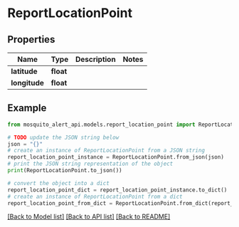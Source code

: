 # ReportLocationPoint


## Properties

Name | Type | Description | Notes
------------ | ------------- | ------------- | -------------
**latitude** | **float** |  | 
**longitude** | **float** |  | 

## Example

```python
from mosquito_alert_api.models.report_location_point import ReportLocationPoint

# TODO update the JSON string below
json = "{}"
# create an instance of ReportLocationPoint from a JSON string
report_location_point_instance = ReportLocationPoint.from_json(json)
# print the JSON string representation of the object
print(ReportLocationPoint.to_json())

# convert the object into a dict
report_location_point_dict = report_location_point_instance.to_dict()
# create an instance of ReportLocationPoint from a dict
report_location_point_from_dict = ReportLocationPoint.from_dict(report_location_point_dict)
```
[[Back to Model list]](../README.md#documentation-for-models) [[Back to API list]](../README.md#documentation-for-api-endpoints) [[Back to README]](../README.md)


